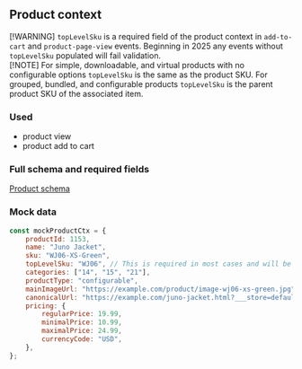 ## Product context

[!WARNING] `topLevelSku` is a required field of the product context in `add-to-cart` and `product-page-view` events.  Beginning in 2025 any events without `topLevelSku` populated will fail validation.  
[!NOTE]  For simple, downloadable, and virtual products with no configurable options `topLevelSku` is the same as the product SKU.  For grouped, bundled, and configurable products `topLevelSku` is the parent product SKU of the associated item.
### Used

-   product view
-   product add to cart

### Full schema and required fields

[Product schema](../../../packages/storefront-events-sdk/src/types/schemas/product.ts)

### Mock data

```javascript
const mockProductCtx = {
    productId: 1153,
    name: "Juno Jacket",
    sku: "WJ06-XS-Green",
    topLevelSku: "WJ06", // This is required in most cases and will be mandatory in future releases.
    categories: ["14", "15", "21"],
    productType: "configurable",  
    mainImageUrl: "https://example.com/product/image-wj06-xs-green.jpg",
    canonicalUrl: "https://example.com/juno-jacket.html?___store=default", //URL in current store
    pricing: {
        regularPrice: 19.99,
        minimalPrice: 10.99,
        maximalPrice: 24.99,
        currencyCode: "USD",
    },
};
```
